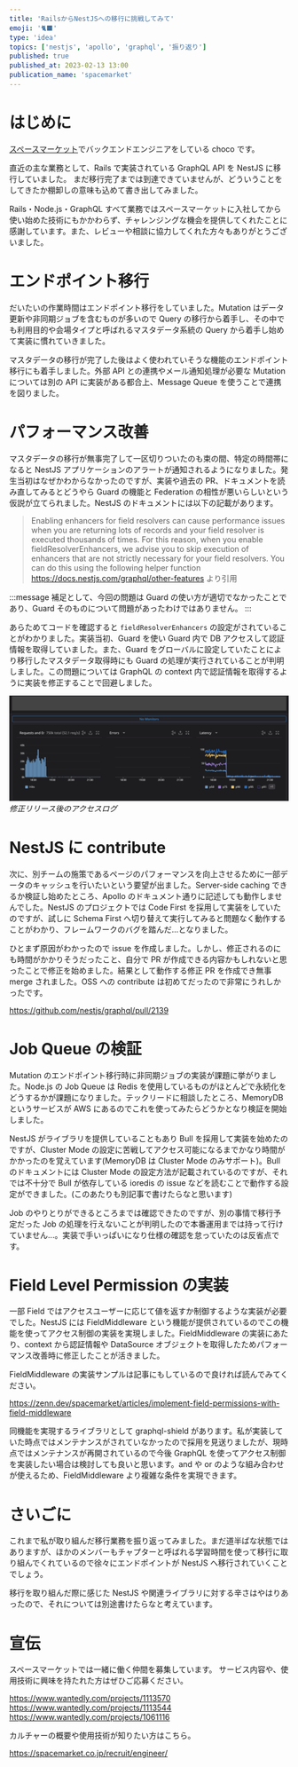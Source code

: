 ```yaml
---
title: 'RailsからNestJSへの移行に挑戦してみて'
emoji: '🐈‍⬛'
type: 'idea'
topics: ['nestjs', 'apollo', 'graphql', '振り返り']
published: true
published_at: 2023-02-13 13:00
publication_name: 'spacemarket'
---
```


# はじめに

[スペースマーケット](https://www.spacemarket.com/)でバックエンドエンジニアをしている choco です。

直近の主な業務として、Rails で実装されている GraphQL API を NestJS に移行していました。
まだ移行完了までは到達できていませんが、どういうことをしてきたか棚卸しの意味も込めて書き出してみました。

Rails・Node.js・GraphQL すべて業務ではスペースマーケットに入社してから使い始めた技術にもかかわらず、チャレンジングな機会を提供してくれたことに感謝しています。また、レビューや相談に協力してくれた方々もありがとうございました。

# エンドポイント移行

だいたいの作業時間はエンドポイント移行をしていました。Mutation はデータ更新や非同期ジョブを含むものが多いので Query の移行から着手し、その中でも利用目的や会場タイプと呼ばれるマスタデータ系統の Query から着手し始めて実装に慣れていきました。

マスタデータの移行が完了した後はよく使われていそうな機能のエンドポイント移行にも着手しました。外部 API との連携やメール通知処理が必要な Mutation については別の API に実装がある都合上、Message Queue を使うことで連携を図りました。

# パフォーマンス改善

マスタデータの移行が無事完了して一区切りついたのも束の間、特定の時間帯になると NestJS アプリケーションのアラートが通知されるようになりました。発生当初はなぜかわからなかったのですが、実装や過去の PR、ドキュメントを読み直してみるとどうやら Guard の機能と Federation の相性が悪いらしいという仮説が立てられました。NestJS のドキュメントには以下の記載があります。

> Enabling enhancers for field resolvers can cause performance issues when you are returning lots of records and your field resolver is executed thousands of times. For this reason, when you enable fieldResolverEnhancers, we advise you to skip execution of enhancers that are not strictly necessary for your field resolvers. You can do this using the following helper function
> https://docs.nestjs.com/graphql/other-features より引用

:::message
補足として、今回の問題は Guard の使い方が適切でなかったことであり、Guard そのものについて問題があったわけではありません。
:::

あらためてコードを確認すると `fieldResolverEnhancers` の設定がされていることがわかりました。実装当初、Guard を使い Guard 内で DB アクセスして認証情報を取得していました。また、Guard をグローバルに設定していたことにより移行したマスタデータ取得時にも Guard の処理が実行されていることが判明しました。この問題については GraphQL の context 内で認証情報を取得するように実装を修正することで回避しました。

![](/images/migrate-rails-to-nestjs/performance_log.png)
*修正リリース後のアクセスログ*

# NestJS に contribute

次に、別チームの施策であるページのパフォーマンスを向上させるために一部データのキャッシュを行いたいという要望が出ました。Server-side caching できるか検証し始めたところ、Apollo のドキュメント通りに記述しても動作しませんでした。NestJS のプロジェクトでは Code First を採用して実装をしていたのですが、試しに Schema First へ切り替えて実行してみると問題なく動作することがわかり、フレームワークのバグを踏んだ...となりました。

ひとまず原因がわかったので issue を作成しました。しかし、修正されるのにも時間がかかりそうだったこと、自分で PR が作成できる内容かもしれないと思ったことで修正を始めました。結果として動作する修正 PR を作成でき無事 merge されました。OSS への contribute は初めてだったので非常にうれしかったです。

https://github.com/nestjs/graphql/pull/2139

# Job Queue の検証

Mutation のエンドポイント移行時に非同期ジョブの実装が課題に挙がりました。Node.js の Job Queue は Redis を使用しているものがほとんどで永続化をどうするかが課題になりました。テックリードに相談したところ、MemoryDB というサービスが AWS にあるのでこれを使ってみたらどうかとなり検証を開始しました。

NestJS がライブラリを提供していることもあり Bull を採用して実装を始めたのですが、Cluster Mode の設定に苦戦してアクセス可能になるまでかなり時間がかかったのを覚えています(MemoryDB は Cluster Mode のみサポート)。Bull のドキュメントには Cluster Mode の設定方法が記載されているのですが、それでは不十分で Bull が依存している ioredis の issue などを読むことで動作する設定ができました。(このあたりも別記事で書けたらなと思います)

Job のやりとりができるところまでは確認できたのですが、別の事情で移行予定だった Job の処理を行えないことが判明したので本番運用までは持って行けていません...。実装で手いっぱいになり仕様の確認を怠っていたのは反省点です。

# Field Level Permission の実装

一部 Field ではアクセスユーザーに応じて値を返すか制御するような実装が必要でした。NestJS には FieldMiddleware という機能が提供されているのでこの機能を使ってアクセス制御の実装を実現しました。FieldMiddleware の実装にあたり、context から認証情報や DataSource オブジェクトを取得したためパフォーマンス改善時に修正したことが活きました。

FieldMiddleware の実装サンプルは記事にもしているので良ければ読んでみてください。

https://zenn.dev/spacemarket/articles/implement-field-permissions-with-field-middleware

同機能を実現するライブラリとして graphql-shield があります。私が実装していた時点ではメンテナンスがされていなかったので採用を見送りましたが、現時点ではメンテナンスが再開されているので今後 GraphQL を使ってアクセス制御を実装したい場合は検討しても良いと思います。and や or のような組み合わせが使えるため、FieldMiddleware より複雑な条件を実現できます。

# さいごに

これまで私が取り組んだ移行業務を振り返ってみました。まだ道半ばな状態ではありますが、ほかのメンバーもチャプターと呼ばれる学習時間を使って移行に取り組んでくれているので徐々にエンドポイントが NestJS へ移行されていくことでしょう。

移行を取り組んだ際に感じた NestJS や関連ライブラリに対する辛さはやはりあったので、それについては別途書けたらなと考えています。

# 宣伝

スペースマーケットでは一緒に働く仲間を募集しています。
サービス内容や、使用技術に興味を持たれた方はぜひご応募ください。

https://www.wantedly.com/projects/1113570
https://www.wantedly.com/projects/1113544
https://www.wantedly.com/projects/1061116

カルチャーの概要や使用技術が知りたい方はこちら。

https://spacemarket.co.jp/recruit/engineer/

